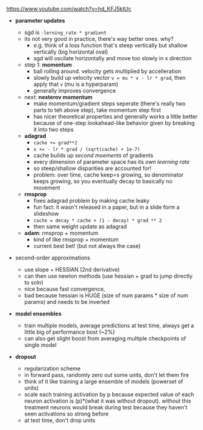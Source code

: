 https://www.youtube.com/watch?v=hd_KFJ5ktUc

* **parameter updates**
  * sgd is `-lerning_rate * gradient`
  * its not very good in practice, there's way better ones. why?
    * e.g. think of a loss function that's steep vertically but shallow vertically (big horizontal oval)
    * sgd will oscilate horizontally and move too slowly in x direction
  * step 1: **momentum**
    * ball rolling around. velocity gets multiplied by accelleration
    * slowly build up velocity vector `v = mu * v - lr * grad`, then apply that `v`  (mu is a hyperparam)
    * generally improves convergence 
  * next: **nesterov momentum**
    * make momentum/gradient steps seperate (there's really two parts to teh above step), take momentum step first
    * has nicer theoretical properties and generally works a little better because of one-step lookahead-like behavior given by breaking it into two steps
  * **adagrad**
    * `cache += grad**2`
    * `x += - lr * grad / (sqrt(cache) + 1e-7) `
    * cache builds up *second moements* of gradients
    * every dimension of parameter space has its *own learning rate*
    * so steep/shallow disparities are accounted for!
    * problem: over time, cache keep=s growing, so denominator keeps growing, so you eventually decay to basically no movement
  * **rmsprop**
    * fixes adagrad problem by making cache leaky
    * fun fact: it wasn't released in a paper, but in a slide form a slideshow
    * `cache = decay * cache + (1 - decay) * grad ** 2`
    * then same weight update as adagrad
  * **adam**: rmsprop + momentum
    * kind of like rmsprop + momentum
    * current best bet! (but not always the case)

* second-order approximations
  * use slope + HESSIAN (2nd derivative)
  * can then use newton methods (use hessian + grad to jump directly to soln)
  * nice because fast convergence, 
  * bad because hessian is HUGE (size of num params * size of num params) and needs to be inverted


* **model ensembles**
  * train multiple models, average predictions at test time, always get a little big of performance bost (~2%)
  * can also get slight boost from averaging multiple checkpoints of single model


* **dropout**
  * regularization scheme
  * in forward pass, randomly zero out some units, don't let them fire
  * think of it like training a large ensemble of models (powerset of units)
  *  scale each training activation by p because expected value of each neuron activation is (p)*(what it was without dropout). without this treatment neurons would break during test because they haven't seen activations so strong before
  * at test time, don't drop units




